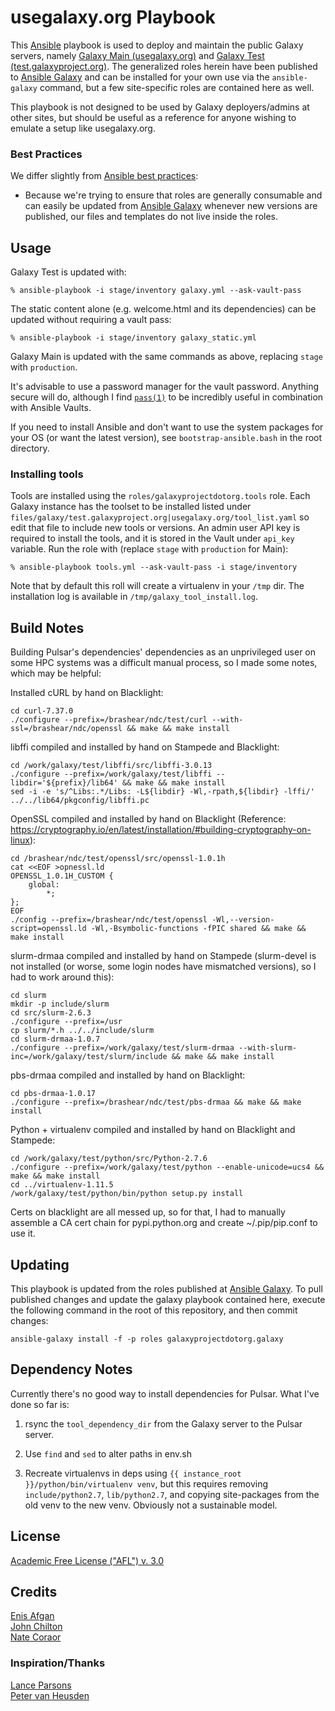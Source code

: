 usegalaxy.org Playbook
======================

This [Ansible][ansible] playbook is used to deploy and maintain the public
Galaxy servers, namely [Galaxy Main (usegalaxy.org)][main] and [Galaxy Test
(test.galaxyproject.org)][test]. The generalized roles herein have been
published to [Ansible Galaxy][ansiblegalaxy] and can be installed for your own
use via the `ansible-galaxy` command, but a few site-specific roles are
contained here as well.

This playbook is not designed to be used by Galaxy deployers/admins at other
sites, but should be useful as a reference for anyone wishing to emulate a
setup like usegalaxy.org.

### Best Practices ###

We differ slightly from [Ansible best practices][ansiblebestpractices]:

- Because we're trying to ensure that roles are generally consumable and can
  easily be updated from [Ansible Galaxy][ansiblegalaxy] whenever new versions
  are published, our files and templates do not live inside the roles.

[ansible]: http://www.ansible.com/
[galaxyproject]: https://galaxyproject.org/
[ansiblegalaxy]: https://galaxy.ansible.com/
[main]: https://usegalaxy.org/
[test]: https://test.galaxyproject.org/
[ansiblebestpractices]: http://docs.ansible.com/playbooks_best_practices.html

Usage
-----

Galaxy Test is updated with:

    % ansible-playbook -i stage/inventory galaxy.yml --ask-vault-pass

The static content alone (e.g. welcome.html and its dependencies) can be
updated without requiring a vault pass:

    % ansible-playbook -i stage/inventory galaxy_static.yml

Galaxy Main is updated with the same commands as above, replacing `stage` with
`production`.

It's advisable to use a password manager for the vault password. Anything
secure will do, although I find [`pass(1)`][pass] to be incredibly useful in
combination with Ansible Vaults.

If you need to install Ansible and don't want to use the system packages for
your OS (or want the latest version), see `bootstrap-ansible.bash` in the root
directory.

[pass]: http://www.passwordstore.org/

### Installing tools ###
Tools are installed using the `roles/galaxyprojectdotorg.tools` role. Each
Galaxy instance has the toolset to be installed listed under
`files/galaxy/test.galaxyproject.org|usegalaxy.org/tool_list.yaml` so edit that
file to include new tools or versions. An admin user API key is required to
install the tools, and it is stored in the Vault under `api_key` variable.
Run the role with (replace `stage` with `production` for Main):

    % ansible-playbook tools.yml --ask-vault-pass -i stage/inventory

Note that by default this roll will create a virtualenv in your `/tmp` dir. The
installation log is available in `/tmp/galaxy_tool_install.log`.

Build Notes
-----------

Building Pulsar's dependencies' dependencies as an unprivileged user on some
HPC systems was a difficult manual process, so I made some notes, which may be
helpful:

Installed cURL by hand on Blacklight:

    cd curl-7.37.0
    ./configure --prefix=/brashear/ndc/test/curl --with-ssl=/brashear/ndc/openssl && make && make install

libffi compiled and installed by hand on Stampede and Blacklight:

    cd /work/galaxy/test/libffi/src/libffi-3.0.13
    ./configure --prefix=/work/galaxy/test/libffi --libdir='${prefix}/lib64' && make && make install
    sed -i -e 's/^Libs:.*/Libs: -L${libdir} -Wl,-rpath,${libdir} -lffi/' ../../lib64/pkgconfig/libffi.pc

OpenSSL compiled and installed by hand on Blacklight (Reference:
https://cryptography.io/en/latest/installation/#building-cryptography-on-linux):

    cd /brashear/ndc/test/openssl/src/openssl-1.0.1h
    cat <<EOF >opnessl.ld
    OPENSSL_1.0.1H_CUSTOM {
        global:
            *;
    };
    EOF
    ./config --prefix=/brashear/ndc/test/openssl -Wl,--version-script=openssl.ld -Wl,-Bsymbolic-functions -fPIC shared && make && make install

slurm-drmaa compiled and installed by hand on Stampede (slurm-devel is not
installed (or worse, some login nodes have mismatched versions), so I had to
work around this):

    cd slurm
    mkdir -p include/slurm
    cd src/slurm-2.6.3
    ./configure --prefix=/usr
    cp slurm/*.h ../../include/slurm
    cd slurm-drmaa-1.0.7
    ./configure --prefix=/work/galaxy/test/slurm-drmaa --with-slurm-inc=/work/galaxy/test/slurm/include && make && make install

pbs-drmaa compiled and installed by hand on Blacklight:

    cd pbs-drmaa-1.0.17
    ./configure --prefix=/brashear/ndc/test/pbs-drmaa && make && make install

Python + virtualenv compiled and installed by hand on Blacklight and Stampede:

    cd /work/galaxy/test/python/src/Python-2.7.6
    ./configure --prefix=/work/galaxy/test/python --enable-unicode=ucs4 && make && make install
    cd ../virtualenv-1.11.5
    /work/galaxy/test/python/bin/python setup.py install

Certs on blacklight are all messed up, so for that, I had to manually assemble
a CA cert chain for pypi.python.org and create ~/.pip/pip.conf to use it.

Updating
--------
This playbook is updated from the roles published at [Ansible
Galaxy](https://galaxy.ansible.com/list#/roles/1615).  To pull published
changes and update the galaxy playbook contained here, execute the following
command in the root of this repository, and then commit changes:

    ansible-galaxy install -f -p roles galaxyprojectdotorg.galaxy

Dependency Notes
----------------

Currently there's no good way to install dependencies for Pulsar. What I've
done so far is:

1. rsync the `tool_dependency_dir` from the Galaxy server to the Pulsar server.

1. Use `find` and `sed` to alter paths in env.sh

1. Recreate virtualenvs in deps using `{{ instance_root }}/python/bin/virtualenv venv`,
   but this requires removing `include/python2.7`, `lib/python2.7`, and copying
   site-packages from the old venv to the new venv. Obviously not a sustainable model.

License
-------

[Academic Free License ("AFL") v. 3.0][afl]

[afl]: http://opensource.org/licenses/AFL-3.0

Credits
-------

[Enis Afgan](https://github.com/afgane)  
[John Chilton](https://github.com/jmchilton)  
[Nate Coraor](https://github.com/natefoo)

### Inspiration/Thanks ###

[Lance Parsons](https://github.com/lparsons/)  
[Peter van Heusden](https://github.com/pvanheus/)
